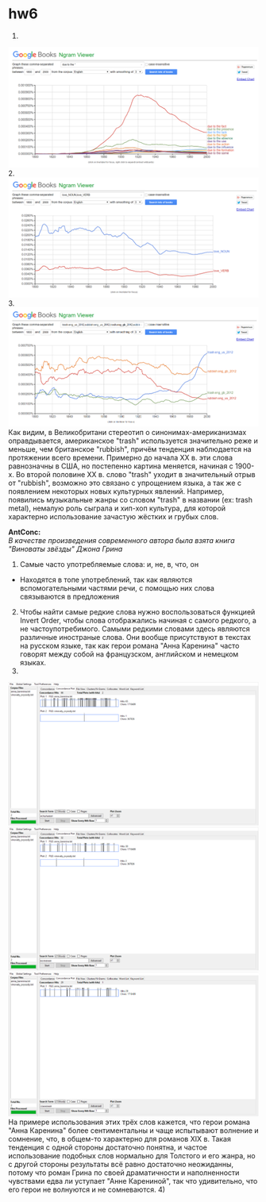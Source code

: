 # hw6
1.
![](https://github.com/ksvavulina/hw6/blob/master/2018-04-09.png)
2.
![](https://github.com/ksvavulina/hw6/blob/master/2018-04-09%20(2).png)
3.
![](https://github.com/ksvavulina/hw6/blob/master/2018-04-09%20(3).png)
Как видим, в Великобритани  стереотип о синонимах-американизмах оправдывается, американское "trash" используется значительно реже и меньше, чем британское "rubbish", причём тенденция наблюдается на протяжении всего времени. Примерно до начала XX в. эти слова равнозначны в США, но постепенно картина меняется, начиная с 1900-х. Во второй половине XX в. слово "trash" уходит в значительный отрыв от "rubbish", возможно это связано с упрощением языка, а так же с появлением некоторых новых культурных явлений. Например, появились музыкальные жанры со словом "trash" в названии (ex: trash metal), немалую роль сыграла и хип-хоп культура, для которой характерно использование зачастую жёстких и грубых слов.


**AntConc:**  
*В качестве произведения современного автора была взята книга "Виноваты звёзды" Джона Грина*
1) Самые часто употребляемые слова: и, не, в, что, он
- Находятся в топе употреблений, так как являются вспомогательными частями речи, с помощью них слова связываются  в предложения
2) Чтобы найти самые редкие слова нужно воспользоваться функцией Invert Order, чтобы слова отображались начиная с самого редкого, а не частоупотребимого. Самыми редкими словами здесь являются различные иностраные слова. Они вообще присутствуют в текстах на русском языке, так как герои романа "Анна Каренина" часто говорят между собой на французском, английском и немецком языках.
3)
![](https://github.com/ksvavulina/hw6/blob/master/2018-04-09%20(5).png)
![](https://github.com/ksvavulina/hw6/blob/master/2018-04-09%20(6).png)
![](https://github.com/ksvavulina/hw6/blob/master/2018-04-09%20(7).png)
На примере использования этих трёх слов кажется, что герои романа "Анна Каренина" более сентиментальны и чаще испытывают волнение и сомнение, что, в общем-то характерно для романов XIX в. Такая тенденция с одной стороны достаточно понятна, и частое использование подобных слов нормально для Толстого и его жанра, но с другой стороны результаты всё равно достаточно неожиданны, потому что роман Грина по своей драматичности и наполненности чувствами едва ли уступает "Анне Карениной", так что удивительно, что его герои не волнуются и не сомневаются.
4) 
